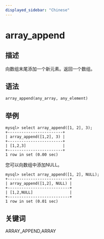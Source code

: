 ```yaml
---
displayed_sidebar: "Chinese"
---
```


# array_append

## 描述

向数组末尾添加一个新元素。返回一个数组。

## 语法

```Haskell
array_append(any_array, any_element)
```

## 举例

```plain text
mysql> select array_append([1, 2], 3);
+------------------------+
| array_append([1,2], 3) |
+------------------------+
| [1,2,3]                |
+------------------------+
1 row in set (0.00 sec)

```

您可以向数组中添加NULL。

```plain text
mysql> select array_append([1, 2], NULL);
+---------------------------+
| array_append([1,2], NULL) |
+---------------------------+
| [1,2,NULL]                |
+---------------------------+
1 row in set (0.01 sec)

```

## 关键词

ARRAY_APPEND,ARRAY